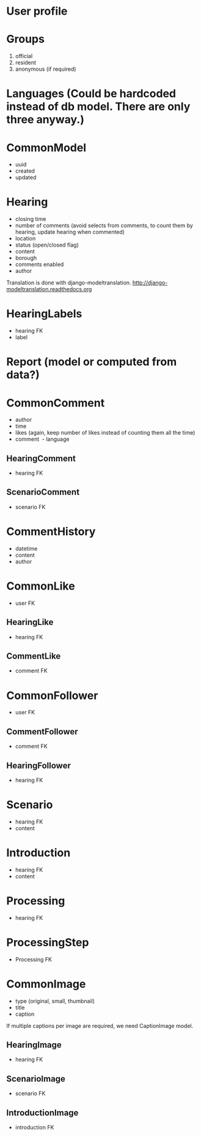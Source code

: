 
# User profile

# Groups
 1. official
 2. resident
 3. anonymous (if required)
 
# Languages (Could be hardcoded instead of db model. There are only three anyway.)

# CommonModel
 - uuid
 - created
 - updated

# Hearing 
 - closing time
 - number of comments
 (avoid selects from comments, to count them by hearing, update hearing when commented)
 - location
 - status (open/closed flag)
 - content
 - borough
 - comments enabled
 - author

Translation is done with django-modeltranslation.
http://django-modeltranslation.readthedocs.org

# HearingLabels
 - hearing FK
 - label

# Report (model or computed from data?)

# CommonComment
 - author
 - time
 - likes (again, keep number of likes instead of counting them all the time)
 - comment
 - language

## HearingComment
  - hearing FK

## ScenarioComment
  - scenario FK

# CommentHistory
 - datetime
 - content
 - author

# CommonLike
 - user FK

## HearingLike
 - hearing FK

## CommentLike
 - comment FK
 
# CommonFollower
 - user FK
 
## CommentFollower
 - comment FK

## HearingFollower
 - hearing FK

# Scenario
 - hearing FK
 - content

# Introduction
 - hearing FK
 - content

# Processing
 - hearing FK

# ProcessingStep
 - Processing FK

# CommonImage
 - type (original, small, thumbnail)
 - title
 - caption

If multiple captions per image are required, we need CaptionImage model.

## HearingImage
  - hearing FK

## ScenarioImage
  - scenario FK

## IntroductionImage
  - introduction FK

